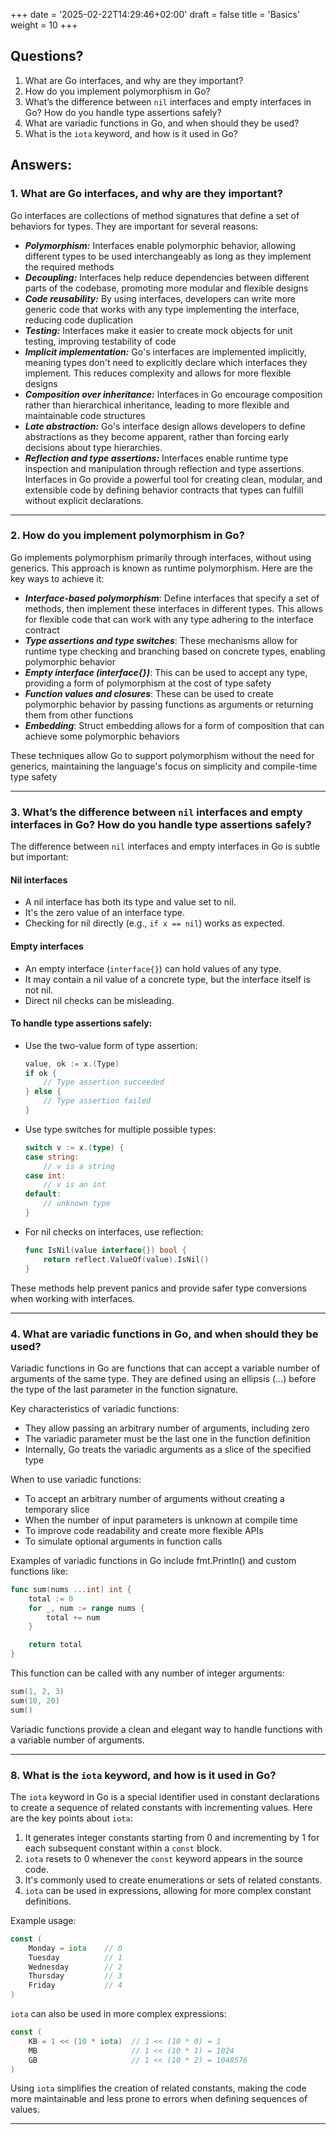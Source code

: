 +++
date = '2025-02-22T14:29:46+02:00'
draft = false
title = 'Basics'
weight = 10
+++

## Questions?
1. What are Go interfaces, and why are they important?
1. How do you implement polymorphism in Go?
1. What’s the difference between `nil` interfaces and empty interfaces in Go? How do you handle type assertions safely?
1. What are variadic functions in Go, and when should they be used?
1. What is the `iota` keyword, and how is it used in Go?

## Answers:

### 1. What are Go interfaces, and why are they important?
Go interfaces are collections of method signatures that define a set of behaviors for types. They are important for several reasons:
- ***Polymorphism:*** Interfaces enable polymorphic behavior, allowing different types to be used interchangeably as long as they implement the required methods
- ***Decoupling:*** Interfaces help reduce dependencies between different parts of the codebase, promoting more modular and flexible designs
- ***Code reusability:*** By using interfaces, developers can write more generic code that works with any type implementing the interface, reducing code duplication
- ***Testing:*** Interfaces make it easier to create mock objects for unit testing, improving testability of code
- ***Implicit implementation:*** Go's interfaces are implemented implicitly, meaning types don't need to explicitly declare which interfaces they implement. This reduces complexity and allows for more flexible designs
- ***Composition over inheritance:*** Interfaces in Go encourage composition rather than hierarchical inheritance, leading to more flexible and maintainable code structures
- ***Late abstraction:*** Go's interface design allows developers to define abstractions as they become apparent, rather than forcing early decisions about type hierarchies.
- ***Reflection and type assertions:*** Interfaces enable runtime type inspection and manipulation through reflection and type assertions.
Interfaces in Go provide a powerful tool for creating clean, modular, and extensible code by defining behavior contracts that types can fulfill without explicit declarations.


---

### 2. How do you implement polymorphism in Go?
Go implements polymorphism primarily through interfaces, without using generics. This approach is known as runtime polymorphism. Here are the key ways to achieve it:

- ***Interface-based polymorphism***: Define interfaces that specify a set of methods, then implement these interfaces in different types. This allows for flexible code that can work with any type adhering to the interface contract
- ***Type assertions and type switches***: These mechanisms allow for runtime type checking and branching based on concrete types, enabling polymorphic behavior
- ***Empty interface (interface{})***: This can be used to accept any type, providing a form of polymorphism at the cost of type safety
- ***Function values and closures***: These can be used to create polymorphic behavior by passing functions as arguments or returning them from other functions
- ***Embedding***: Struct embedding allows for a form of composition that can achieve some polymorphic behaviors

These techniques allow Go to support polymorphism without the need for generics, maintaining the language's focus on simplicity and compile-time type safety

---

### 3. What’s the difference between `nil` interfaces and empty interfaces in Go? How do you handle type assertions safely?
The difference between `nil` interfaces and empty interfaces in Go is subtle but important:

#### Nil interfaces
- A nil interface has both its type and value set to nil.
- It's the zero value of an interface type.
- Checking for nil directly (e.g., `if x == nil`) works as expected.

#### Empty interfaces
- An empty interface (`interface{}`) can hold values of any type.
- It may contain a nil value of a concrete type, but the interface itself is not nil.
- Direct nil checks can be misleading.

#### To handle type assertions safely:

- Use the two-value form of type assertion:
   ```go
   value, ok := x.(Type)
   if ok {
       // Type assertion succeeded
   } else {
       // Type assertion failed
   }
   ```

- Use type switches for multiple possible types:
   ```go
   switch v := x.(type) {
   case string:
       // v is a string
   case int:
       // v is an int
   default:
       // unknown type
   }
   ```

- For nil checks on interfaces, use reflection:
   ```go
   func IsNil(value interface{}) bool {
       return reflect.ValueOf(value).IsNil()
   }
   ```

These methods help prevent panics and provide safer type conversions when working with interfaces.

---

### 4. What are variadic functions in Go, and when should they be used?
Variadic functions in Go are functions that can accept a variable number of arguments of the same type. They are defined using an ellipsis (...) before the type of the last parameter in the function signature.

Key characteristics of variadic functions:
- They allow passing an arbitrary number of arguments, including zero
- The variadic parameter must be the last one in the function definition
- Internally, Go treats the variadic arguments as a slice of the specified type

When to use variadic functions:
- To accept an arbitrary number of arguments without creating a temporary slice
- When the number of input parameters is unknown at compile time
- To improve code readability and create more flexible APIs
- To simulate optional arguments in function calls

Examples of variadic functions in Go include fmt.Println() and custom functions like:

```go
func sum(nums ...int) int {
    total := 0
    for _, num := range nums {
        total += num
    }

    return total
}
```

This function can be called with any number of integer arguments:

```go
sum(1, 2, 3)
sum(10, 20)
sum()
```

Variadic functions provide a clean and elegant way to handle functions with a variable number of arguments.

---

### 8. What is the `iota` keyword, and how is it used in Go?
The `iota` keyword in Go is a special identifier used in constant declarations to create a sequence of related constants with incrementing values. Here are the key points about `iota`:

1. It generates integer constants starting from 0 and incrementing by 1 for each subsequent constant within a `const` block.
2. `iota` resets to 0 whenever the `const` keyword appears in the source code.
3. It's commonly used to create enumerations or sets of related constants.
4. `iota` can be used in expressions, allowing for more complex constant definitions.

Example usage:

```go
const (
    Monday = iota    // 0
    Tuesday          // 1
    Wednesday        // 2
    Thursday         // 3
    Friday           // 4
)
```

`iota` can also be used in more complex expressions:

```go
const (
    KB = 1 << (10 * iota)  // 1 << (10 * 0) = 1
    MB                     // 1 << (10 * 1) = 1024
    GB                     // 1 << (10 * 2) = 1048576
)
```

Using `iota` simplifies the creation of related constants, making the code more maintainable and less prone to errors when defining sequences of values.

---
